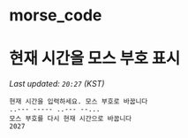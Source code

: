 # morse_code
# 현재 시간을 모스 부호 표시
<!-- MORSE_TIME_START -->
_Last updated: `20:27` (KST)_

```
현재 시간을 입력하세요. 모스 부호로 바꿉니다
..--- ----- ..--- --...
모스 부호를 다시 현재 시간으로 바꿉니다
2027
```
<!-- MORSE_TIME_END -->
